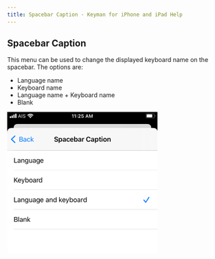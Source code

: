 ```yaml
---
title: Spacebar Caption - Keyman for iPhone and iPad Help
---
```


## Spacebar Caption

This menu can be used to change the displayed keyboard name on the spacebar. The options are:
* Language name
* Keyboard name
* Language name + Keyboard name
* Blank

![](../../ios_images/spacebar-caption.png)
